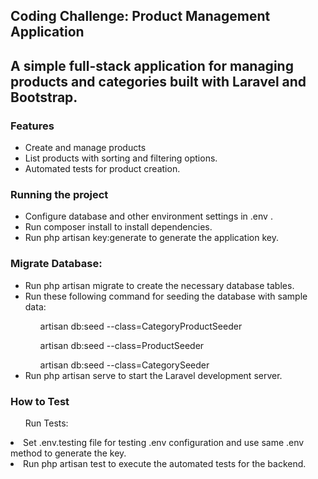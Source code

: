 <h2>Coding Challenge: Product Management Application<h2>
A simple full-stack application for managing products and categories built with Laravel and Bootstrap.

<h3>Features</h3>
<ul>
    <li>Create and manage products</li>
    <li>List products with sorting and filtering options.</li>
    <li>Automated tests for product creation.</li>
</ul>

<h3>Running the project</h3>
<ul>
    <li>Configure database and other environment settings in .env .</li>
    <li>Run composer install to install dependencies.</li>
    <li>Run php artisan key:generate to generate the application key.</li>
</ul>

<h3>Migrate Database:</h3>
<ul>
    <li>Run php artisan migrate to create the necessary database tables.
    <li>Run these following command for seeding the database with sample data:</li>
        <ol>artisan db:seed --class=CategoryProductSeeder</ol>
        <ol>artisan db:seed --class=ProductSeeder</ol>
        <ol>artisan db:seed --class=CategorySeeder</ol>
    <li>Run php artisan serve to start the Laravel development server.</li>
</ul>

<h3>How to Test</h3>
    <ul>Run Tests:</ul>
        <li>Set .env.testing file for testing .env configuration and use same .env method to generate the key.</li>
        <li>Run php artisan test to execute the automated tests for the backend.</li>
